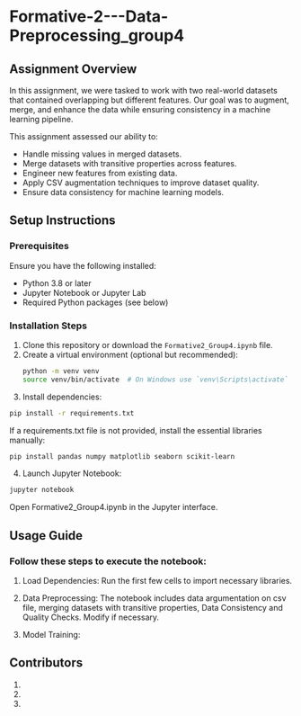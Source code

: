 # Formative-2---Data-Preprocessing_group4

## Assignment Overview

In this assignment, we were tasked to work with two real-world datasets that contained overlapping but different features. Our goal was to augment, merge, and enhance the data while ensuring consistency in a machine learning pipeline.

This assignment assessed our ability to:

- Handle missing values in merged datasets.
- Merge datasets with transitive properties across features.
- Engineer new features from existing data.
- Apply CSV augmentation techniques to improve dataset quality.
- Ensure data consistency for machine learning models.
## Setup Instructions

### Prerequisites
Ensure you have the following installed:
- Python 3.8 or later
- Jupyter Notebook or Jupyter Lab
- Required Python packages (see below)

### Installation Steps
1. Clone this repository or download the `Formative2_Group4.ipynb` file.
2. Create a virtual environment (optional but recommended):
   ```sh
   python -m venv venv
   source venv/bin/activate  # On Windows use `venv\Scripts\activate`
   ```
3. Install dependencies:
```sh
pip install -r requirements.txt
```
If a requirements.txt file is not provided, install the essential libraries manually:
```sh
pip install pandas numpy matplotlib seaborn scikit-learn
```
4. Launch Jupyter Notebook:
```sh
jupyter notebook
```
Open Formative2_Group4.ipynb in the Jupyter interface.

## Usage Guide

### Follow these steps to execute the notebook:

1. Load Dependencies: Run the first few cells to import necessary libraries.

2. Data Preprocessing: The notebook includes data argumentation on csv file, merging datasets with transitive properties, Data Consistency and Quality Checks. Modify if necessary.

3. Model Training: 

## Contributors
1.
2.
3.
